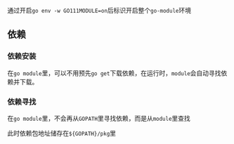 通过开启`go env -w GO111MODULE=on`后标识开启整个`go-module`环境



## 依赖

### 依赖安装

在`go module`里，可以不用预先`go get`下载依赖，在运行时，`module`会自动寻找依赖并下载。



### 依赖寻找

在`go module`里，不会再从`GOPATH`里寻找依赖，而是从`module`里查找

此时依赖包地址储存在`${GOPATH}/pkg`里

